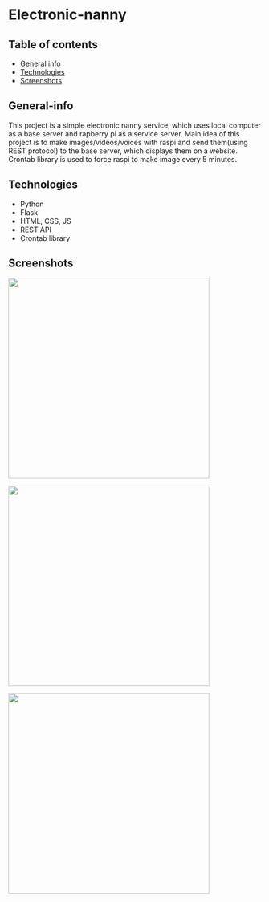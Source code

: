 # Electronic-nanny

## Table of contents
* [General info](#general-info)
* [Technologies](#technologies)
* [Screenshots](#screenshots)

## General-info
This project is a simple electronic nanny service, which uses local computer as a base server and rapberry pi as a service server. Main idea of this project is to make images/videos/voices with raspi and send them(using REST protocol) to the base server, which displays them on a website. Crontab library is used to force raspi to make image every 5 minutes.


## Technologies
* Python
* Flask
* HTML, CSS, JS
* REST API
* Crontab library


## Screenshots
<kbd><img src="https://user-images.githubusercontent.com/74991087/155766084-b9414cd3-c1ee-44a0-b519-61764e03aab8.png" height= "400"/></kbd>


<kbd><img src="https://user-images.githubusercontent.com/74991087/155766116-09b97fa0-e7ee-4f10-bf97-91121b75a035.png" height= "400"/></kbd>


<kbd><img src="https://user-images.githubusercontent.com/74991087/155766124-b3f30659-a3df-45b9-9fe5-bbd9d1ff8b8e.png" height= "400"/></kbd>
